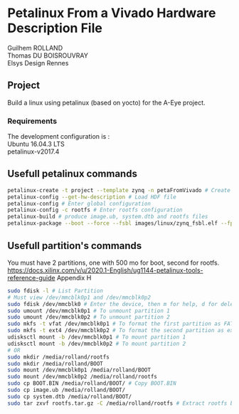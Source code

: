 # Petalinux From a Vivado Hardware Description File
Guilhem ROLLAND  
Thomas DU BOISROUVRAY  
Elsys Design Rennes  
## Project
Build a linux using petalinux (based on yocto) for the A-Eye project.
### Requirements
The development configuration is :  
Ubuntu 16.04.3 LTS  
petalinux-v2017.4  
## Usefull petalinux commands
```bash
petalinux-create -t project --template zynq -n petaFromVivado # Create the workspace   
petalinux-config --get-hw-description # Load HDF file   
petalinux-config # Enter global configuration    
petalinux-config -c rootfs # Enter rootfs configuration   
petalinux-build # produce image.ub, system.dtb and rootfs files   
petalinux-package --boot --force --fsbl images/linux/zynq_fsbl.elf --fpga images/linux/*_wrapper.bit --u-boot # produce BOOT.BIN    
```
## Usefull partition's commands
You must have 2 partitions, one with 500 mo for boot, second for rootfs.   
https://docs.xilinx.com/v/u/2020.1-English/ug1144-petalinux-tools-reference-guide Appendix H  
```bash
sudo fdisk -l # List Partition  
# Must view /dev/mmcblk0p1 and /dev/mmcblk0p2  
sudo fdisk /dev/mmcblk0 # Enter the device, then m for help, d for delete, n for new  
sudo umount /dev/mmcblk0p1 # To unmount partition 1  
sudo umount /dev/mmcblk0p2 # To unmount partition 2  
sudo mkfs -t vfat /dev/mmcblk0p1 # To format the first partition as FAT32  
sudo mkfs -t ext4 /dev/mmcblk0p2 # To format the second partition as ext4  
udisksctl mount -b /dev/mmcblk0p1 # To mount partition 1  
udisksctl mount -b /dev/mmcblk0p2 # To mount partition 2  
# OR
sudo mkdir /media/rolland/rootfs  
sudo mkdir /media/rolland/BOOT  
sudo mount /dev/mmcblk0p1 /media/rolland/BOOT  
sudo mount /dev/mmcblk0p2 /media/rolland/rootfs  
sudo cp BOOT.BIN /media/rolland/BOOT/ # Copy BOOT.BIN  
sudo cp image.ub /media/rolland/BOOT/  
sudo cp system.dtb /media/rolland/BOOT/  
sudo tar zxvf rootfs.tar.gz -C /media/rolland/rootfs # Extract rootfs before delete, sync then  

```
